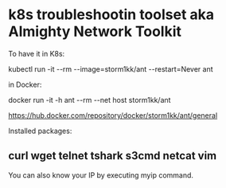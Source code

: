# k8s troubleshootin toolset aka Almighty Network Toolkit

To have it in K8s:

kubectl run -it --rm --image=storm1kk/ant --restart=Never ant

in Docker:

docker run -it -h ant --rm --net host storm1kk/ant



https://hub.docker.com/repository/docker/storm1kk/ant/general

Installed packages:

curl
wget
telnet
tshark
s3cmd
netcat
vim
------
You can also know your IP by executing myip command.

<!-- root@ant:~# myip
Your IP address is 1.1.1.1 -->
